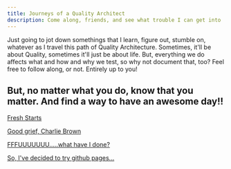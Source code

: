 ```yaml
---
title: Journeys of a Quality Architect
description: Come along, friends, and see what trouble I can get into
---
```

Just going to jot down somethings that I learn, figure out, stumble on, whatever as I travel this path of Quality Architecture.  Sometimes, it'll be about Quality, sometimes it'll just be about life.  But, everything we do affects what and how and why we test, so why not document that, too?  Feel free to follow along, or not.  Entirely up to you!

But, no matter what you do, know that you matter.  And find a way to have an awesome day!!
---

[Fresh Starts](./_posts/2023-04-14-newStart.md)

[Good grief, Charlie Brown](./_posts/2023-01-19-newPost.md)

[FFFUUUUUUU.....what have I done?](./_posts/2023-01-18-anotherBlog.md)

[So, I've decided to try github pages...](./_posts/2023-01-17-newBlog.md)